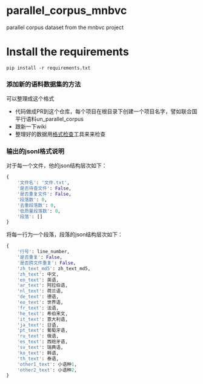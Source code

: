 # parallel_corpus_mnbvc
parallel corpus dataset from the mnbvc project

# Install the requirements
```
pip install -r requirements.txt
```

### 添加新的语料数据集的方法
可以整理成这个格式
- 代码做成PR到这个仓库，每个项目在根目录下创建一个项目名字，譬如联合国平行语料un_parallel_corpus 
- 跟新一下wiki
- 整理好的数据用[格式检查](https://wiki.mnbvc.org/doku.php/%E7%8E%B0%E6%9C%89%E8%AF%AD%E6%96%99%E6%A0%BC%E5%BC%8F)工具来来检查

### 输出的jsonl格式说明

对于每一个文件，他的json结构层次如下：

```python
{
    '文件名': '文件.txt',
    '是否待查文件': False,
    '是否重复文件': False,
    '段落数': 0,
    '去重段落数': 0,
    '低质量段落数': 0,
    '段落': []
}
```

将每一行为一个段落，段落的json结构层次如下：

```python
{
    '行号': line_number,
    '是否重复': False,
    '是否跨文件重复': False,
    'zh_text_md5': zh_text_md5,
    'zh_text': 中文,
    'en_text': 英语,
    'ar_text': 阿拉伯语,
    'nl_text': 荷兰语,
    'de_text': 德语,
    'eo_text': 世界语,
    'fr_text': 法语,
    'he_text': 希伯来文,
    'it_text': 意大利语,
    'ja_text': 日语,
    'pt_text': 葡萄牙语,
    'ru_text': 俄语,
    'es_text': 西班牙语,
    'sv_text': 瑞典语,
    'ko_text': 韩语,
    'th_text': 泰语,
    'other1_text': 小语种1,
    'other2_text': 小语种2,
}
```
